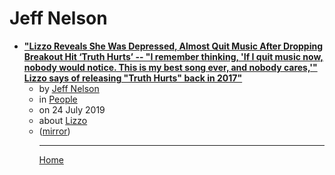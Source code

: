 # Jeff Nelson

 - [**"Lizzo Reveals She Was Depressed, Almost Quit Music After Dropping Breakout Hit ‘Truth Hurts’ -- "I remember thinking, 'If I quit music now, nobody would notice. This is my best song ever, and nobody cares,'" Lizzo says of releasing "Truth Hurts" back in 2017"**](https://people.com/music/lizzo-depression-almost-quit-music-after-releasing-truth-hurts/)<ul><li>by [Jeff Nelson](../../authors/jeff-nelson/index.md)</li><li>in [People](https://people.com/)</li><li>on 24 July 2019</li><li>about [Lizzo](../../topics/lizzo/index.md)</li><li>([mirror](https://web.archive.org/web/*/https://people.com/music/lizzo-depression-almost-quit-music-after-releasing-truth-hurts/))</li><ul>

----

[Home](../index.md)
